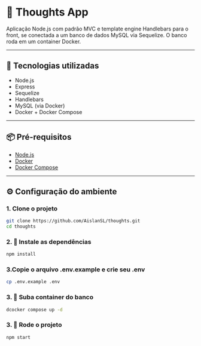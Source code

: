 # 🧠 Thoughts App

Aplicação Node.js com padrão MVC e template engine Handlebars para o front, se conectada a um banco de dados MySQL via Sequelize. O banco roda em um container Docker.

---

## 🚀 Tecnologias utilizadas

- Node.js
- Express
- Sequelize
- Handlebars
- MySQL (via Docker)
- Docker + Docker Compose

---

## 📦 Pré-requisitos

- [Node.js](https://nodejs.org/)
- [Docker](https://www.docker.com/)
- [Docker Compose](https://docs.docker.com/compose/)

---

## ⚙️ Configuração do ambiente

### 1. Clone o projeto

```bash
git clone https://github.com/AislanSL/thoughts.git
cd thoughts
```

### 2. 📂 Instale as dependências
```bash
npm install
```

### 3.Copie o arquivo .env.example e crie seu .env
```bash
cp .env.example .env
```

### 3. 🐳 Suba container do banco
```bash
dcocker compose up -d
```

### 3. 🚀 Rode o projeto
```bash
npm start
```

